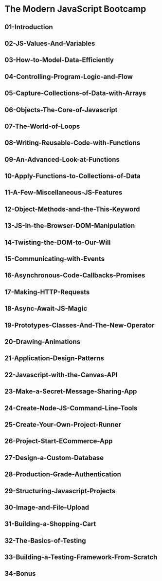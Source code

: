 # The Modern JavaScript Bootcamp

## 01-Introduction

## 02-JS-Values-And-Variables

## 03-How-to-Model-Data-Efficiently

## 04-Controlling-Program-Logic-and-Flow

## 05-Capture-Collections-of-Data-with-Arrays

## 06-Objects-The-Core-of-Javascript

## 07-The-World-of-Loops

## 08-Writing-Reusable-Code-with-Functions

## 09-An-Advanced-Look-at-Functions

## 10-Apply-Functions-to-Collections-of-Data

## 11-A-Few-Miscellaneous-JS-Features

## 12-Object-Methods-and-the-This-Keyword

## 13-JS-In-the-Browser-DOM-Manipulation

## 14-Twisting-the-DOM-to-Our-Will

## 15-Communicating-with-Events

## 16-Asynchronous-Code-Callbacks-Promises

## 17-Making-HTTP-Requests

## 18-Async-Await-JS-Magic

## 19-Prototypes-Classes-And-The-New-Operator

## 20-Drawing-Animations

## 21-Application-Design-Patterns

## 22-Javascript-with-the-Canvas-API

## 23-Make-a-Secret-Message-Sharing-App

## 24-Create-Node-JS-Command-Line-Tools

## 25-Create-Your-Own-Project-Runner

## 26-Project-Start-ECommerce-App

## 27-Design-a-Custom-Database

## 28-Production-Grade-Authentication

## 29-Structuring-Javascript-Projects

## 30-Image-and-File-Upload

## 31-Building-a-Shopping-Cart

## 32-The-Basics-of-Testing

## 33-Building-a-Testing-Framework-From-Scratch

## 34-Bonus
